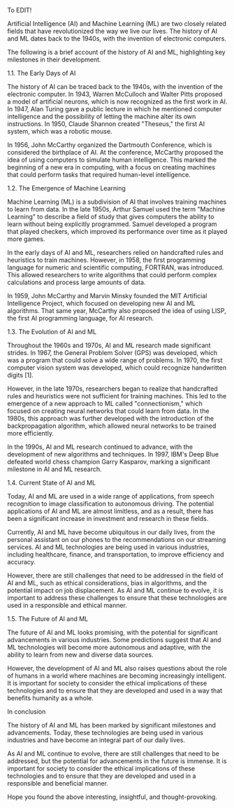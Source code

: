 To EDIT! 


Artificial Intelligence (AI) and Machine Learning (ML) are two closely related fields that have revolutionized the way we live our lives. The history of AI and ML dates back to the 1940s, with the invention of electronic computers.
 
The following is a brief account of the history of AI and ML, highlighting key milestones in their development.

1.1. The Early Days of AI

The history of AI can be traced back to the 1940s, with the invention of the electronic computer. In 1943, Warren McCulloch and Walter Pitts proposed a model of artificial neurons, which is now recognized as the first work in AI. In 1947, Alan Turing gave a public lecture in which he mentioned computer intelligence and the possibility of letting the machine alter its own instructions. In 1950, Claude Shannon created "Theseus," the first AI system, which was a robotic mouse.

In 1956, John McCarthy organized the Dartmouth Conference, which is considered the birthplace of AI. At the conference, McCarthy proposed the idea of using computers to simulate human intelligence. This marked the beginning of a new era in computing, with a focus on creating machines that could perform tasks that required human-level intelligence.

1.2. The Emergence of Machine Learning

Machine Learning (ML) is a subdivision of AI that involves training machines to learn from data. In the late 1950s, Arthur Samuel used the term "Machine Learning" to describe a field of study that gives computers the ability to learn without being explicitly programmed. Samuel developed a program that played checkers, which improved its performance over time as it played more games.

In the early days of AI and ML, researchers relied on handcrafted rules and heuristics to train machines. However, in 1958, the first programming language for numeric and scientific computing, FORTRAN, was introduced. This allowed researchers to write algorithms that could perform complex calculations and process large amounts of data.

In 1959, John McCarthy and Marvin Minsky founded the MIT Artificial Intelligence Project, which focused on developing new AI and ML algorithms. That same year, McCarthy also proposed the idea of using LISP, the first AI programming language, for AI research.

1.3. The Evolution of AI and ML

Throughout the 1960s and 1970s, AI and ML research made significant strides. In 1967, the General Problem Solver (GPS) was developed, which was a program that could solve a wide range of problems. In 1970, the first computer vision system was developed, which could recognize handwritten digits [1].

However, in the late 1970s, researchers began to realize that handcrafted rules and heuristics were not sufficient for training machines. This led to the emergence of a new approach to ML called "connectionism," which focused on creating neural networks that could learn from data. In the 1980s, this approach was further developed with the introduction of the backpropagation algorithm, which allowed neural networks to be trained more efficiently.

In the 1990s, AI and ML research continued to advance, with the development of new algorithms and techniques. In 1997, IBM's Deep Blue defeated world chess champion Garry Kasparov, marking a significant milestone in AI and ML research.

1.4. Current State of AI and ML

Today, AI and ML are used in a wide range of applications, from speech recognition to image classification to autonomous driving. The potential applications of AI and ML are almost limitless, and as a result, there has been a significant increase in investment and research in these fields.

Currently, AI and ML have become ubiquitous in our daily lives, from the personal assistant on our phones to the recommendations on our streaming services. AI and ML technologies are being used in various industries, including healthcare, finance, and transportation, to improve efficiency and accuracy.

However, there are still challenges that need to be addressed in the field of AI and ML, such as ethical considerations, bias in algorithms, and the potential impact on job displacement. As AI and ML continue to evolve, it is important to address these challenges to ensure that these technologies are used in a responsible and ethical manner.

1.5. The Future of AI and ML

The future of AI and ML looks promising, with the potential for significant advancements in various industries. Some predictions suggest that AI and ML technologies will become more autonomous and adaptive, with the ability to learn from new and diverse data sources.

However, the development of AI and ML also raises questions about the role of humans in a world where machines are becoming increasingly intelligent. It is important for society to consider the ethical implications of these technologies and to ensure that they are developed and used in a way that benefits humanity as a whole.

In conclusion

The history of AI and ML has been marked by significant milestones and advancements. Today, these technologies are being used in various industries and have become an integral part of our daily lives.

As AI and ML continue to evolve, there are still challenges that need to be addressed, but the potential for advancements in the future is immense. It is important for society to consider the ethical implications of these technologies and to ensure that they are developed and used in a responsible and beneficial manner.

  

Hope you found the above interesting, insightful, and thought-provoking.